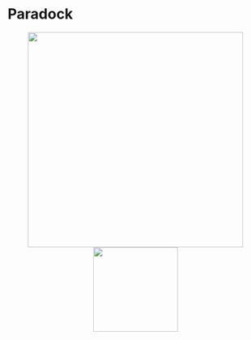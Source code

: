 # Paradock
<div align='center'>
<img src="https://github-readme-stats.vercel.app/api?username=0xEquinox&hide_border=true&theme=radical" width="425">
<img src="https://github-readme-stats.vercel.app/api/top-langs/?username=0xEquinox&layout=compact&hide_border=true&t&card_width=225rem&theme=radical" height="167rem">
</div>
